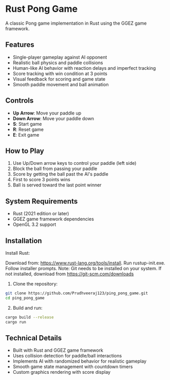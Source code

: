 # Rust Pong Game

A classic Pong game implementation in Rust using the GGEZ game framework.

## Features

- Single-player gameplay against AI opponent
- Realistic ball physics and paddle collisions
- Human-like AI behavior with reaction delays and imperfect tracking
- Score tracking with win condition at 3 points
- Visual feedback for scoring and game state
- Smooth paddle movement and ball animation


## Controls

- **Up Arrow**: Move your paddle up
- **Down Arrow**: Move your paddle down
- **S**: Start game
- **R**: Reset game
- **E**: Exit game


## How to Play

1. Use Up/Down arrow keys to control your paddle (left side)
2. Block the ball from passing your paddle
3. Score by getting the ball past the AI's paddle
4. First to score 3 points wins
5. Ball is served toward the last point winner


## System Requirements

- Rust (2021 edition or later)
- GGEZ game framework dependencies
- OpenGL 3.2 support


## Installation

Install Rust:

Download from: https://www.rust-lang.org/tools/install.
Run rustup-init.exe.
Follow installer prompts.
Note: Git needs to be installed on your system. If not installed, download from https://git-scm.com/downloads

1. Clone the repository:
```bash
git clone https://github.com/Prudhveeraj123/ping_pong_game.git
cd ping_pong_game
```

2. Build and run:
```bash
cargo build --release
cargo run
```


## Technical Details

- Built with Rust and GGEZ game framework
- Uses collision detection for paddle/ball interactions
- Implements AI with randomized behavior for realistic gameplay
- Smooth game state management with countdown timers
- Custom graphics rendering with score display
